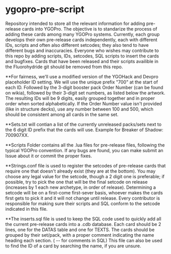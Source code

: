 # ygopro-pre-script 

Repository intended to store all the relevant information for adding pre-release cards into YGOPro. The objective is to standarize the process of adding these cards among many YGOPro systems. Currently, each group develops their own pre-release cards independently, each with different IDs, scripts and often also different setcodes; they also tend to have different bugs and inaccuracies. Everyone who wishes may contribute to this repo by adding scripts, IDs, setcodes, SQL scripts to insert the cards and bugfixes. Cards that have been released and their scripts availible in the Fluorohydride git should be removed from this repo.

**For fairness, we'll use a modified version of the YGOHack and Devpro placeholder ID setting. We will use the unique prefix "700" at the start of each ID. Followed by the 3-digit booster pack Order Number (can be found on wikia), followed by their 3-digit set numbers, as listed below the artwork. The resulting IDs will be 9 digits, easily grouped together and in proper order when sorted alphabetically. If the Order Number value isn't provided (like in structure decks), use any number between 100 and 500, which should be consistent among all cards in the same set.

**Sets.txt will contian a list of the currently unreleased packs/sets next to the 6 digit ID prefix that the cards will use. Example for Breaker of Shadow: 700907XX.

**Scripts Folder contains all the .lua files for pre-release files, following the typical YGOPro convention. If any bugs are found, you can make submit an Issue about it or commit the proper fixes.

**Strings.conf file is used to register the setcodes of pre-release cards that require one that doesn't already exist (they are at the bottom). You may choose any legal value for the setcode, though a 2 digit one is preferable; if possible, try to pick the one that will be the final setcode on release (increases by 1 each new archetype, in order of release). Determining a setcode will be on a first-come first-sever basis, whoever makes the cards first gets to pick it and it will not change until release. Every contributor is responsible for making sure their scripts and SQL conform to the setcode indicated in this file.

**The inserts.sql file is used to keep the SQL code used to quickly add all the current pre-release cards into a .cdb database. Each card should be 2 lines, one for the DATAS table and one for TEXTS. The cards should be grouped by their set/pack, with a proper comment indicating the name heading each section. ( -- for comments in SQL) This file can also be used to find the ID of a card by searching the name, if you are unsure.

